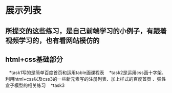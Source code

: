 展示列表
==========
所提交的这些练习，是自己前端学习的小例子，有跟着视频学习的，也有看网站模仿的
-----------------------------------------------
html+css基础部分
----------------------
    *task1写的是简单百度首页和运用table画课程表
    *task2是运用css画十字架、利用html+css以及css3的一些新元素写的注册列表、加上样式的百度首页
、弹性盒子模型的相关练习
    *task3
